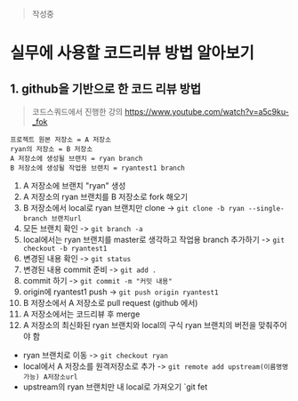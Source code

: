 >작성중 

# 실무에 사용할 코드리뷰 방법 알아보기

## 1. github을 기반으로 한 코드 리뷰 방법
>코드스쿼드에서 진행한 강의
>https://www.youtube.com/watch?v=a5c9ku-_fok

~~~
프로젝트 원본 저장소 = A 저장소
ryan의 저장소 = B 저장소
A 저장소에 생성될 브랜치 = ryan branch
B 저장소에 생성될 작업용 브랜치 = ryantest1 branch 
~~~

1. A 저장소에 브랜치 "ryan" 생성
2. A 저장소의 ryan 브랜치를 B 저장소로 fork 해오기
3. B 저장소에서 local로 ryan 브랜치만 clone -> `git clone -b ryan --single-branch 브랜치url`
4. 모든 브랜치 확인 -> `git branch -a`
4. local에서는 ryan 브랜치를 master로 생각하고 작업용 branch 추가하기 -> `git checkout -b ryantest1`
5. 변경된 내용 확인 -> `git status`
6. 변경된 내용 commit 준비 -> `git add .`
7. commit 하기 -> `git commit -m "커밋 내용"`
8. origin에 ryantest1 push -> `git push origin ryantest1`
9. B 저장소에서 A 저장소로 pull request (github 에서)
10. A 저장소에서는 코드리뷰 후 merge
11. A 저장소의 최신화된 ryan 브랜치와 local의 구식 ryan 브랜치의 버전을 맞춰주어야 함
  - ryan 브랜치로 이동 -> `git checkout ryan`
  - local에서 A 저장소를 원격저장소로 추가 -> `git remote add upstream(이름명명가능) A저장소url`
  - upstream의 ryan 브랜치만 내 local로 가져오기 `git fet
